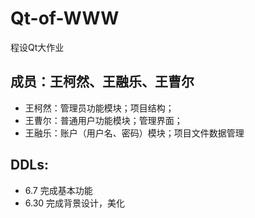 # Qt-of-WWW
程设Qt大作业
## 成员：王柯然、王融乐、王曹尔
* 王柯然：管理员功能模块；项目结构；
* 王曹尔：普通用户功能模块；管理界面；
* 王融乐：账户（用户名、密码）模块；项目文件数据管理
## DDLs:
* 6.7 完成基本功能
* 6.30 完成背景设计，美化
